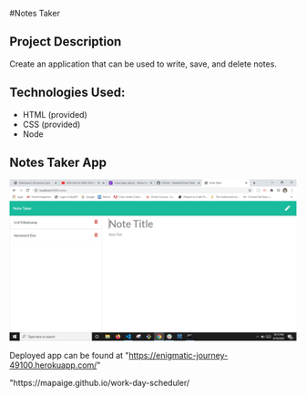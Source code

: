 #Notes Taker

## Project Description 
Create an application that can be used to write, save, and delete notes.

## Technologies Used:
<ul>
<li>HTML (provided)</li>
<li>CSS (provided)</li>
<li>Node </li>
</ul>


## Notes Taker App

<img src="public\notes-taker.jpg">

Deployed app can be found at <link href= "https://enigmatic-journey-49100.herokuapp.com/">"https://enigmatic-journey-49100.herokuapp.com/"

<link href="https://mapaige.github.io/work-day-scheduler/"/>
"https://mapaige.github.io/work-day-scheduler/

